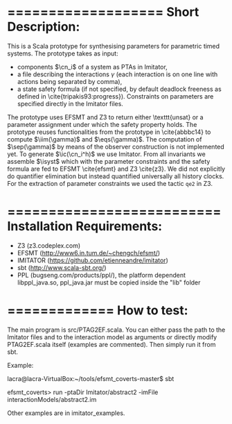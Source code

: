 ===================
Short Description: 
===================

This is a Scala prototype for synthesising parameters for parametric timed systems. The prototype takes as input:
- components $\cn_i$ of a system as PTAs in Imitator, 
- a file describing the interactions $\gamma$ (each interaction is on one line with actions being separated by comma), 
- a state safety formula (if not specified, by default deadlock freeness as defined in \cite{tripakis93:progress}). 
Constraints on parameters are specified directly in the Imitator files. 

The prototype uses EFSMT and Z3 to return either \texttt{unsat} or a parameter assignment under which the safety property holds. The prototype reuses functionalities from the prototype in \cite{abbbc14} to compute $\iim(\gamma)$ and $\eqs(\gamma)$. The computation of $\sep(\gamma)$ by means of the observer construction is not implemented yet. To generate $\ic(\cn_i^h)$ we use Imitator. From all invariants we assemble $\isyst$ which with the parameter constraints and the safety formula are fed to EFSMT \cite{efsmt} and Z3 \cite{z3}. We did not explicitly do quantifier elimination but instead quantified universally all history clocks. For the extraction of parameter constraints we used the tactic $\texttt{qe2}$ in Z3. 

==========================
Installation Requirements: 
==========================

- Z3 (z3.codeplex.com) 
- EFSMT (http://www6.in.tum.de/~chengch/efsmt/)
- IMITATOR (https://github.com/etienneandre/imitator)
- sbt (http://www.scala-sbt.org/) 
- PPL (bugseng.com/products/ppl/‎), the platform dependent libppl_java.so, ppl_java.jar must be copied inside the "lib" folder

=============
How to test: 
=============

The main program is src/PTAG2EF.scala. You can either pass the path to the Imitator files and to the interaction model as arguments or directly modify PTAG2EF.scala itself (examples are commented). Then simply run it from sbt.

Example:

lacra@lacra-VirtualBox:~/tools/efsmt_coverts-master$ sbt

efsmt_coverts> run -ptaDir Imitator/abstract2 -imFile interactionModels/abstract2.im 


Other examples are in imitator_examples. 

